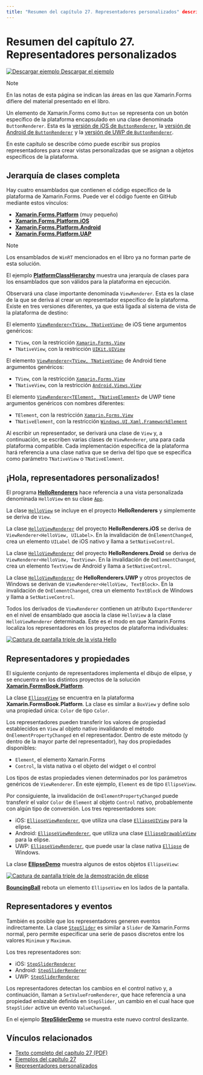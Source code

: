 ```yaml
---
title: "Resumen del capítulo 27. Representadores personalizados" description: "Creación de aplicaciones móviles con Xamarin.Forms: Resumen del capítulo 27. Representadores personalizados" ms.prod: xamarin ms.technology: xamarin-forms ms.assetid: 49961953-9336-4FD4-A42F-6D9B05FF52E7 author: davidbritch ms.author: dabritch ms.date: 07/18/2018 no-loc: [Xamarin.Forms, Xamarin.Essentials]
---
```


# <a name="summary-of-chapter-27-custom-renderers"></a>Resumen del capítulo 27. Representadores personalizados

[![Descargar ejemplo](~/media/shared/download.png) Descargar el ejemplo](https://github.com/xamarin/xamarin-forms-book-samples/tree/master/Chapter27)

> [!NOTE] 
> En las notas de esta página se indican las áreas en las que Xamarin.Forms difiere del material presentado en el libro.

Un elemento de Xamarin.Forms como `Button` se representa con un botón específico de la plataforma encapsulado en una clase denominada `ButtonRenderer`.  Esta es la [versión de iOS de `ButtonRenderer`](https://github.com/xamarin/Xamarin.Forms/blob/master/Xamarin.Forms.Platform.iOS/Renderers/ButtonRenderer.cs), la [versión de Android de `ButtonRenderer`](https://github.com/xamarin/Xamarin.Forms/blob/master/Xamarin.Forms.Platform.Android/Renderers/ButtonRenderer.cs) y la [versión de UWP de `ButtonRenderer`](https://github.com/xamarin/Xamarin.Forms/blob/master/Xamarin.Forms.Platform.UAP/ButtonRenderer.cs).

En este capítulo se describe cómo puede escribir sus propios representadores para crear vistas personalizadas que se asignan a objetos específicos de la plataforma.

## <a name="the-complete-class-hierarchy"></a>Jerarquía de clases completa

Hay cuatro ensamblados que contienen el código específico de la plataforma de Xamarin.Forms.
Puede ver el código fuente en GitHub mediante estos vínculos:

- [ **Xamarin.Forms.Platform**](https://github.com/xamarin/Xamarin.Forms/tree/master/Xamarin.Forms.Platform) (muy pequeño)
- [ **Xamarin.Forms.Platform.iOS**](https://github.com/xamarin/Xamarin.Forms/tree/master/Xamarin.Forms.Platform.iOS)
- [ **Xamarin.Forms.Platform.Android**](https://github.com/xamarin/Xamarin.Forms/tree/master/Xamarin.Forms.Platform.Android)
- [ **Xamarin.Forms.Platform.UAP**](https://github.com/xamarin/Xamarin.Forms/tree/master/Xamarin.Forms.Platform.UAP)

> [!NOTE]
> Los ensamblados de `WinRT` mencionados en el libro ya no forman parte de esta solución. 

El ejemplo [**PlatformClassHierarchy**](https://github.com/xamarin/xamarin-forms-book-samples/tree/master/Chapter27/PlatformClassHierarchy) muestra una jerarquía de clases para los ensamblados que son válidos para la plataforma en ejecución.

Observará una clase importante denominada `ViewRenderer`. Esta es la clase de la que se deriva al crear un representador específico de la plataforma. Existe en tres versiones diferentes, ya que está ligada al sistema de vista de la plataforma de destino:

El elemento [`ViewRenderer<TView, TNativeView>`](https://github.com/xamarin/Xamarin.Forms/blob/master/Xamarin.Forms.Platform.iOS/ViewRenderer.cs#L25) de iOS tiene argumentos genéricos:

- `TView`, con la restricción [`Xamarin.Forms.View`](xref:Xamarin.Forms.View)
- `TNativeView`, con la restricción [`UIKit.UIView`](xref:UIKit.UIView)

El elemento [`ViewRenderer<TView, TNativeView>`](https://github.com/xamarin/Xamarin.Forms/blob/master/Xamarin.Forms.Platform.Android/ViewRenderer.cs#L17) de Android tiene argumentos genéricos:

- `TView`, con la restricción [`Xamarin.Forms.View`](xref:Xamarin.Forms.View)
- `TNativeView`, con la restricción [`Android.Views.View`](xref:Android.Views.View)

El elemento [`ViewRenderer<TElement, TNativeElement>`](https://github.com/xamarin/Xamarin.Forms/blob/master/Xamarin.Forms.Platform.UAP/ViewRenderer.cs#L6) de UWP tiene argumentos genéricos con nombres diferentes:

- `TElement`, con la restricción [`Xamarin.Forms.View`](xref:Xamarin.Forms.View)
- `TNativeElement`, con la restricción [`Windows.UI.Xaml.FrameworkElement`](/uwp/api/Windows.UI.Xaml.FrameworkElement)

Al escribir un representador, se derivará una clase de `View` y, a continuación, se escriben varias clases de `ViewRenderer`, una para cada plataforma compatible. Cada implementación específica de la plataforma hará referencia a una clase nativa que se deriva del tipo que se especifica como parámetro `TNativeView` o `TNativeElement`.

## <a name="hello-custom-renderers"></a>¡Hola, representadores personalizados!

El programa [**HelloRenderers**](https://github.com/xamarin/xamarin-forms-book-samples/tree/master/Chapter27/HelloRenderers) hace referencia a una vista personalizada denominada `HelloView` en su clase [`App`](https://github.com/xamarin/xamarin-forms-book-samples/blob/master/Chapter27/HelloRenderers/HelloRenderers/HelloRenderers/App.cs).

La clase [`HelloView`](https://github.com/xamarin/xamarin-forms-book-samples/blob/master/Chapter27/HelloRenderers/HelloRenderers/HelloRenderers/HelloView.cs) se incluye en el proyecto **HelloRenderers** y simplemente se deriva de `View`.

La clase [`HelloViewRenderer`](https://github.com/xamarin/xamarin-forms-book-samples/blob/master/Chapter27/HelloRenderers/HelloRenderers/HelloRenderers.iOS/HelloViewRenderer.cs) del proyecto **HelloRenderers.iOS** se deriva de `ViewRenderer<HelloView, UILabel>`. En la invalidación de `OnElementChanged`, crea un elemento `UILabel` de iOS nativo y llama a `SetNativeControl`.

La clase [`HelloViewRenderer`](https://github.com/xamarin/xamarin-forms-book-samples/blob/master/Chapter27/HelloRenderers/HelloRenderers/HelloRenderers.Droid/HelloViewRenderer.cs) del proyecto **HelloRenderers.Droid** se deriva de `ViewRenderer<HelloView, TextView>`. En la invalidación de `OnElementChanged`, crea un elemento `TextView` de Android y llama a `SetNativeControl`.

La clase [`HelloViewRenderer`](https://github.com/xamarin/xamarin-forms-book-samples/blob/master/Chapter27/HelloRenderers/HelloRenderers/HelloRenderers.UWP/HelloViewRenderer.cs) de **HelloRenderers.UWP** y otros proyectos de Windows se derivan de `ViewRenderer<HelloView, TextBlock>`. En la invalidación de `OnElementChanged`, crea un elemento `TextBlock` de Windows y llama a `SetNativeControl`.

Todos los derivados de `ViewRenderer` contienen un atributo `ExportRenderer` en el nivel de ensamblado que asocia la clase `HelloView` a la clase `HelloViewRenderer` determinada. Este es el modo en que Xamarin.Forms localiza los representadores en los proyectos de plataforma individuales:

[![Captura de pantalla triple de la vista Hello](images/ch27fg02-small.png "Representadores personalizados")](images/ch27fg02-large.png#lightbox "Representadores personalizados")

## <a name="renderers-and-properties"></a>Representadores y propiedades

El siguiente conjunto de representadores implementa el dibujo de elipse, y se encuentra en los distintos proyectos de la solución [**Xamarin.FormsBook.Platform**](https://github.com/xamarin/xamarin-forms-book-samples/tree/master/Libraries/Xamarin.FormsBook.Platform).

La clase [`EllipseView`](https://github.com/xamarin/xamarin-forms-book-samples/blob/master/Libraries/Xamarin.FormsBook.Platform/Xamarin.FormsBook.Platform/EllipseView.cs) se encuentra en la plataforma **Xamarin.FormsBook.Platform**. La clase es similar a `BoxView` y define solo una propiedad única: `Color` de tipo `Color`.

Los representadores pueden transferir los valores de propiedad establecidos en `View` al objeto nativo invalidando el método `OnElementPropertyChanged` en el representador. Dentro de este método (y dentro de la mayor parte del representador), hay dos propiedades disponibles:

- `Element`, el elemento Xamarin.Forms
- `Control`, la vista nativa o el objeto del widget o el control

Los tipos de estas propiedades vienen determinados por los parámetros genéricos de `ViewRenderer`. En este ejemplo, `Element` es de tipo `EllipseView`.

Por consiguiente, la invalidación de `OnElementPropertyChanged` puede transferir el valor `Color` de `Element` al objeto `Control` nativo, probablemente con algún tipo de conversión. Los tres representadores son:

- iOS: [`EllipseViewRenderer`](https://github.com/xamarin/xamarin-forms-book-samples/blob/master/Libraries/Xamarin.FormsBook.Platform/Xamarin.FormsBook.Platform.iOS/EllipseViewRenderer.cs), que utiliza una clase [`EllipseUIView`](https://github.com/xamarin/xamarin-forms-book-samples/blob/master/Libraries/Xamarin.FormsBook.Platform/Xamarin.FormsBook.Platform.iOS/EllipseUIView.cs) para la elipse.
- Android: [`EllipseViewRenderer`](https://github.com/xamarin/xamarin-forms-book-samples/blob/master/Libraries/Xamarin.FormsBook.Platform/Xamarin.FormsBook.Platform.Android/EllipseViewRenderer.cs), que utiliza una clase [`EllipseDrawableView`](https://github.com/xamarin/xamarin-forms-book-samples/blob/master/Libraries/Xamarin.FormsBook.Platform/Xamarin.FormsBook.Platform.Android/EllipseDrawableView.cs) para la elipse.
- UWP: [`EllipseViewRenderer`](https://github.com/xamarin/xamarin-forms-book-samples/blob/master/Libraries/Xamarin.FormsBook.Platform/Xamarin.FormsBook.Platform.WinRT/EllipseViewRenderer.cs), que puede usar la clase nativa [`Ellipse`](/uwp/api/Windows.UI.Xaml.Shapes.Ellipse) de Windows.

La clase [**EllipseDemo**](https://github.com/xamarin/xamarin-forms-book-samples/tree/master/Chapter27/EllipseDemo) muestra algunos de estos objetos `EllipseView`:

[![Captura de pantalla triple de la demostración de elipse](images/ch27fg03-small.png "Representadores personalizados de EllipseView")](images/ch27fg03-large.png#lightbox "Representadores personalizados de EllipseView")

[**BouncingBall**](https://github.com/xamarin/xamarin-forms-book-samples/tree/master/Chapter27/BouncingBall) rebota un elemento `EllipseView` en los lados de la pantalla.

## <a name="renderers-and-events"></a>Representadores y eventos

También es posible que los representadores generen eventos indirectamente. La clase [`StepSlider`](https://github.com/xamarin/xamarin-forms-book-samples/blob/master/Libraries/Xamarin.FormsBook.Platform/Xamarin.FormsBook.Platform/StepSlider.cs) es similar a `Slider` de Xamarin.Forms normal, pero permite especificar una serie de pasos discretos entre los valores `Minimum` y `Maximum`.

Los tres representadores son:

- iOS: [`StepSliderRenderer`](https://github.com/xamarin/xamarin-forms-book-samples/blob/master/Libraries/Xamarin.FormsBook.Platform/Xamarin.FormsBook.Platform.iOS/StepSliderRenderer.cs)
- Android: [`StepSliderRenderer`](https://github.com/xamarin/xamarin-forms-book-samples/blob/master/Libraries/Xamarin.FormsBook.Platform/Xamarin.FormsBook.Platform.Android/StepSliderRenderer.cs)
- UWP: [`StepSliderRenderer`](https://github.com/xamarin/xamarin-forms-book-samples/blob/master/Libraries/Xamarin.FormsBook.Platform/Xamarin.FormsBook.Platform.WinRT/StepSliderRenderer.cs)

Los representadores detectan los cambios en el control nativo y, a continuación, llaman a `SetValueFromRenderer`, que hace referencia a una propiedad enlazable definida en `StepSlider`, un cambio en el cual hace que `StepSlider` active un evento `ValueChanged`.

En el ejemplo [**StepSliderDemo**](https://github.com/xamarin/xamarin-forms-book-samples/tree/master/Chapter27/StepSliderDemo) se muestra este nuevo control deslizante.

## <a name="related-links"></a>Vínculos relacionados

- [Texto completo del capítulo 27 (PDF)](https://download.xamarin.com/developer/xamarin-forms-book/XamarinFormsBook-Ch27-Apr2016.pdf)
- [Ejemplos del capítulo 27](https://github.com/xamarin/xamarin-forms-book-samples/tree/master/Chapter27)
- [Representadores personalizados](~/xamarin-forms/app-fundamentals/custom-renderer/index.md)
